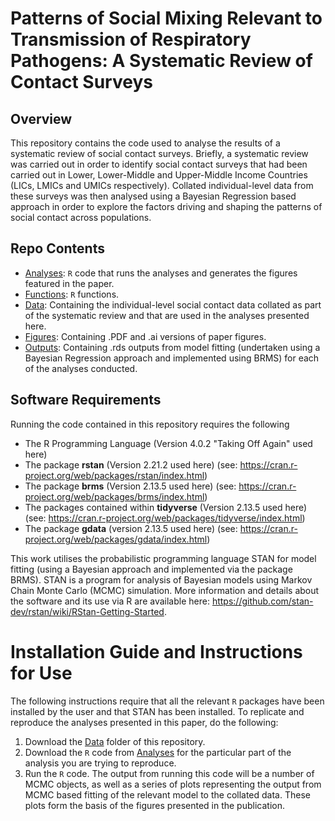 # Patterns of Social Mixing Relevant to Transmission of Respiratory Pathogens: A Systematic Review of Contact Surveys

## Overview
This repository contains the code used to analyse the results of a systematic review of social contact surveys. Briefly, a systematic review was carried out in order to identify social contact surveys that had been carried out in Lower, Lower-Middle and Upper-Middle Income Countries (LICs, LMICs and UMICs respectively). Collated individual-level data from these surveys was then analysed using a Bayesian Regression based approach in order to explore the factors driving and shaping the patterns of social contact across populations.

## Repo Contents
- [Analyses](./Analyses): `R` code that runs the analyses and generates the figures featured in the paper.
- [Functions](./Functions): `R` functions.
- [Data](./Data): Containing the individual-level social contact data collated as part of the systematic review and that are used in the analyses presented here. 
- [Figures](./Figures): Containing .PDF and .ai versions of paper figures.
- [Outputs](./Outputs): Containing .rds outputs from model fitting (undertaken using a Bayesian Regression approach and implemented  using BRMS) for each of the analyses conducted.

## Software Requirements
Running the code contained in this repository requires the following
- The R Programming Language (Version 4.0.2 "Taking Off Again" used here) 
- The package **rstan** (Version 2.21.2 used here) (see: https://cran.r-project.org/web/packages/rstan/index.html)
- The package **brms** (Version 2.13.5 used here) (see: https://cran.r-project.org/web/packages/brms/index.html)
- The packages contained within **tidyverse** (Version 2.13.5 used here) (see: https://cran.r-project.org/web/packages/tidyverse/index.html)
- The package **gdata** (version 2.13.5 used here) (see: https://cran.r-project.org/web/packages/gdata/index.html)

This work utilises the probabilistic programming language STAN for model fitting (using a Bayesian approach and implemented via the package BRMS). STAN is a program for analysis of Bayesian models using Markov Chain Monte Carlo (MCMC) simulation. More information and details about the software and its use via R are available here: https://github.com/stan-dev/rstan/wiki/RStan-Getting-Started.

# Installation Guide and Instructions for Use
The following instructions require that all the relevant `R` packages have been installed by the user and that STAN has been installed. To replicate and reproduce the analyses presented in this paper, do the following: 

1. Download the [Data](./Data) folder of this repository. 
2. Download the `R` code from  [Analyses](./Analyses) for the particular part of the analysis you are trying to reproduce. 
4. Run the `R` code. The output from running this code will be a number of MCMC objects, as well as a series of plots representing the output from MCMC based fitting of the relevant model to the collated data. These plots form the basis of the figures presented in the publication. 
